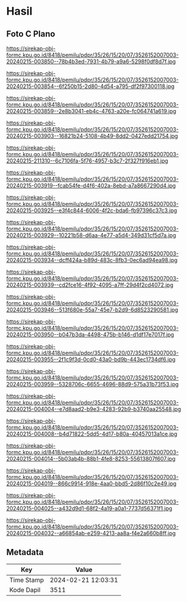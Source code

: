 # Hasil

## Foto C Plano

https://sirekap-obj-formc.kpu.go.id/8418/pemilu/pdpr/35/26/15/20/07/3526152007003-20240215-003850--78b4b3ed-7931-4b79-a9a6-5298f0df8d7f.jpg

https://sirekap-obj-formc.kpu.go.id/8418/pemilu/pdpr/35/26/15/20/07/3526152007003-20240215-003854--6f250b15-2d80-4d54-a795-df2f97300118.jpg

https://sirekap-obj-formc.kpu.go.id/8418/pemilu/pdpr/35/26/15/20/07/3526152007003-20240215-003859--2e8b3041-eb4c-4763-a20e-fc064741a619.jpg

https://sirekap-obj-formc.kpu.go.id/8418/pemilu/pdpr/35/26/15/20/07/3526152007003-20240215-003903--16821b24-5108-4b49-8dd2-0427edd21754.jpg

https://sirekap-obj-formc.kpu.go.id/8418/pemilu/pdpr/35/26/15/20/07/3526152007003-20240215-211310--6c7106fa-5f76-4957-b3c7-2f327f916eb1.jpg

https://sirekap-obj-formc.kpu.go.id/8418/pemilu/pdpr/35/26/15/20/07/3526152007003-20240215-003919--fcab54fe-d4f6-402a-8ebd-a7a8667290d4.jpg

https://sirekap-obj-formc.kpu.go.id/8418/pemilu/pdpr/35/26/15/20/07/3526152007003-20240215-003925--e3f4c844-6006-4f2c-bda6-fb97396c37c3.jpg

https://sirekap-obj-formc.kpu.go.id/8418/pemilu/pdpr/35/26/15/20/07/3526152007003-20240215-003929--10221b58-d6aa-4e77-a5d4-349d31cf5d7a.jpg

https://sirekap-obj-formc.kpu.go.id/8418/pemilu/pdpr/35/26/15/20/07/3526152007003-20240215-003934--dcff424a-b89d-483c-8fb3-0ec6ad94ea98.jpg

https://sirekap-obj-formc.kpu.go.id/8418/pemilu/pdpr/35/26/15/20/07/3526152007003-20240215-003939--cd2fce16-4f92-4095-a7ff-29d4f2cd4072.jpg

https://sirekap-obj-formc.kpu.go.id/8418/pemilu/pdpr/35/26/15/20/07/3526152007003-20240215-003946--513f680e-55a7-45e7-b2d9-6d8523290581.jpg

https://sirekap-obj-formc.kpu.go.id/8418/pemilu/pdpr/35/26/15/20/07/3526152007003-20240215-003950--b047b3da-4498-475b-b146-d1df17e7017f.jpg

https://sirekap-obj-formc.kpu.go.id/8418/pemilu/pdpr/35/26/15/20/07/3526152007003-20240215-003955--2f1c9f3d-0cd0-43a0-bd9b-443ec1734df6.jpg

https://sirekap-obj-formc.kpu.go.id/8418/pemilu/pdpr/35/26/15/20/07/3526152007003-20240215-003959--5328706c-6655-4696-88d9-575a31b73f53.jpg

https://sirekap-obj-formc.kpu.go.id/8418/pemilu/pdpr/35/26/15/20/07/3526152007003-20240215-004004--e7d8aad2-b9e3-4283-92b9-b3740aa25548.jpg

https://sirekap-obj-formc.kpu.go.id/8418/pemilu/pdpr/35/26/15/20/07/3526152007003-20240215-004008--b4d71822-5dd5-4d17-b80a-40457013a1ce.jpg

https://sirekap-obj-formc.kpu.go.id/8418/pemilu/pdpr/35/26/15/20/07/3526152007003-20240215-004014--5b03ab4b-88b1-4fe8-8253-55613807f607.jpg

https://sirekap-obj-formc.kpu.go.id/8418/pemilu/pdpr/35/26/15/20/07/3526152007003-20240215-004019--866c9914-918e-4aa0-bbd5-2d86f10c2e49.jpg

https://sirekap-obj-formc.kpu.go.id/8418/pemilu/pdpr/35/26/15/20/07/3526152007003-20240215-004025--a432d9d1-68f2-4a19-a0a1-7737d56371f1.jpg

https://sirekap-obj-formc.kpu.go.id/8418/pemilu/pdpr/35/26/15/20/07/3526152007003-20240215-004032--a66854ab-e259-4213-aa8a-f4e2a660b8ff.jpg


## Metadata

| Key        | Value               |
| ---------- | ------------------- |
| Time Stamp | 2024-02-21 12:03:31 |
| Kode Dapil | 3511                |



